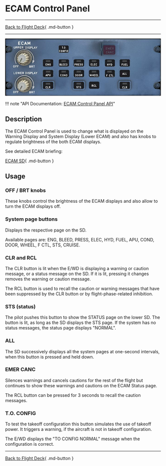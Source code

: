 # ECAM Control Panel

---

[Back to Flight Deck](../index.md){ .md-button }

---

![ECAM Control Panel](../../../assets/a32nx-briefing/pedestal/ECAM-Control-Panel.jpg "ECAM Control Panel")

!!! note "API Documentation: [ECAM Control Panel API](../../../../fbw-a32nx/a32nx-api/a32nx-flightdeck-api.md#ecam-control-panel)"

## Description

The ECAM Control Panel is used to change what is displayed on the Warning Display and System Display (Lower ECAM) and also has knobs to regulate brightness of the both ECAM displays.

See detailed ECAM briefing:

[ECAM SD](../../ecam/sd/index.md){ .md-button }

## Usage

###  OFF / BRT knobs

These knobs control the brightness of the ECAM displays and also allow to turn the ECAM displays off.

### System page buttons

Displays the respective page on the SD.

Available pages are: ENG, BLEED, PRESS, ELEC, HYD, FUEL, APU, COND, DOOR, WHEEL, F CTL, STS, CRUISE.

### CLR and RCL

The CLR button is lit when the E/WD is displaying a warning or caution message, or a status message on the SD. If it is lit, pressing it changes removes the warning or caution message.

The RCL button is used to recall the caution or warning messages that have been suppressed by the CLR button or by flight-phase-related inhibition.

### STS (status)

The pilot pushes this button to show the STATUS page on the lower SD. The button is lit, as long as the SD displays the STS page. If the system has no status messages, the status page displays "NORMAL".

### ALL

The SD successively displays all the system pages at one-second intervals, when this button is pressed and held down.

### EMER CANC

Silences warnings and cancels cautions for the rest of the flight but continues to show these warnings and cautions on the ECAM Status page.

The RCL button can be pressed for 3 seconds to recall the caution messages.

### T.O. CONFIG

To test the takeoff configuration this button simulates the use of takeoff power. It triggers a warning, if the aircraft is not in takeoff configuration.

The E/WD displays the "TO CONFIG NORMAL" message when the configuration is correct.

---

[Back to Flight Deck](../index.md){ .md-button }
